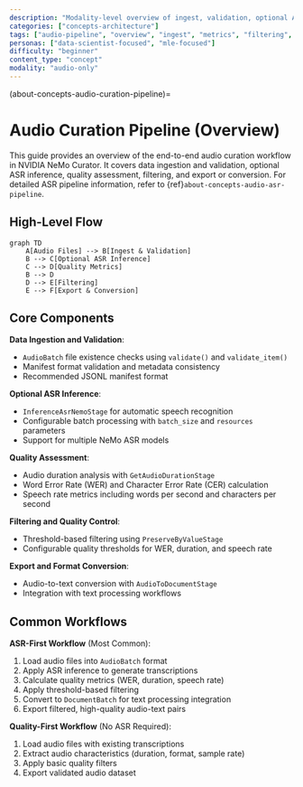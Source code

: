 ```yaml
---
description: "Modality-level overview of ingest, validation, optional ASR, metrics, filtering, and export"
categories: ["concepts-architecture"]
tags: ["audio-pipeline", "overview", "ingest", "metrics", "filtering", "export"]
personas: ["data-scientist-focused", "mle-focused"]
difficulty: "beginner"
content_type: "concept"
modality: "audio-only"
---
```


(about-concepts-audio-curation-pipeline)=

# Audio Curation Pipeline (Overview)

This guide provides an overview of the end-to-end audio curation workflow in NVIDIA NeMo Curator. It covers data ingestion and validation, optional ASR inference, quality assessment, filtering, and export or conversion. For detailed ASR pipeline information, refer to {ref}`about-concepts-audio-asr-pipeline`.

## High-Level Flow

```{mermaid}
graph TD
    A[Audio Files] --> B[Ingest & Validation]
    B --> C[Optional ASR Inference]
    C --> D[Quality Metrics]
    B --> D
    D --> E[Filtering]
    E --> F[Export & Conversion]
```

## Core Components

**Data Ingestion and Validation**:

- `AudioBatch` file existence checks using `validate()` and `validate_item()`
- Manifest format validation and metadata consistency
- Recommended JSONL manifest format

**Optional ASR Inference**:

- `InferenceAsrNemoStage` for automatic speech recognition
- Configurable batch processing with `batch_size` and `resources` parameters
- Support for multiple NeMo ASR models

**Quality Assessment**:

- Audio duration analysis with `GetAudioDurationStage`
- Word Error Rate (WER) and Character Error Rate (CER) calculation
- Speech rate metrics including words per second and characters per second

**Filtering and Quality Control**:

- Threshold-based filtering using `PreserveByValueStage`
- Configurable quality thresholds for WER, duration, and speech rate

**Export and Format Conversion**:

- Audio-to-text conversion with `AudioToDocumentStage`
- Integration with text processing workflows

## Common Workflows

**ASR-First Workflow** (Most Common):
1. Load audio files into `AudioBatch` format
2. Apply ASR inference to generate transcriptions
3. Calculate quality metrics (WER, duration, speech rate)
4. Apply threshold-based filtering
5. Convert to `DocumentBatch` for text processing integration
6. Export filtered, high-quality audio-text pairs

**Quality-First Workflow** (No ASR Required):
1. Load audio files with existing transcriptions
2. Extract audio characteristics (duration, format, sample rate)
3. Apply basic quality filters
4. Export validated audio dataset
